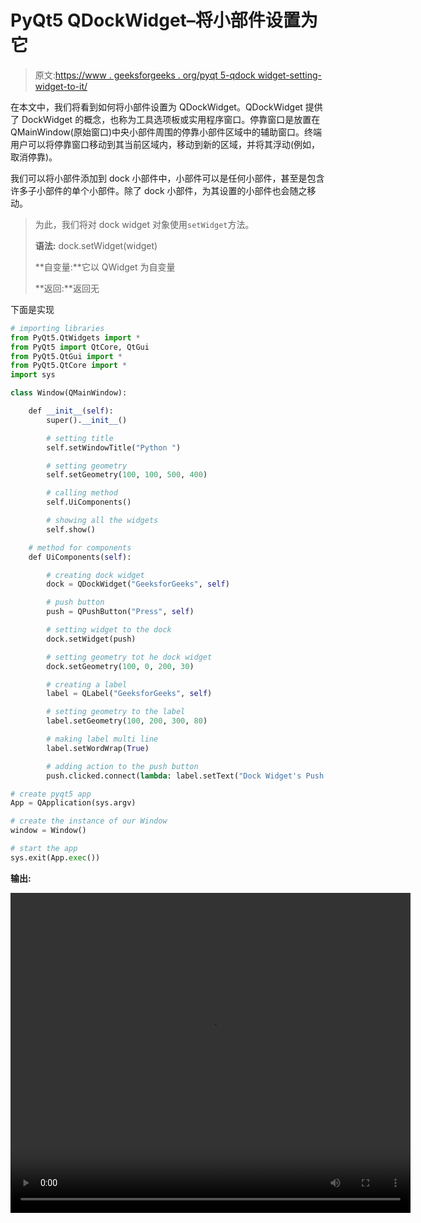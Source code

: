 # PyQt5 QDockWidget–将小部件设置为它

> 原文:[https://www . geeksforgeeks . org/pyqt 5-qdock widget-setting-widget-to-it/](https://www.geeksforgeeks.org/pyqt5-qdockwidget-setting-widget-to-it/)

在本文中，我们将看到如何将小部件设置为 QDockWidget。QDockWidget 提供了 DockWidget 的概念，也称为工具选项板或实用程序窗口。停靠窗口是放置在 QMainWindow(原始窗口)中央小部件周围的停靠小部件区域中的辅助窗口。终端用户可以将停靠窗口移动到其当前区域内，移动到新的区域，并将其浮动(例如，取消停靠)。

我们可以将小部件添加到 dock 小部件中，小部件可以是任何小部件，甚至是包含许多子小部件的单个小部件。除了 dock 小部件，为其设置的小部件也会随之移动。

> 为此，我们将对 dock widget 对象使用`setWidget`方法。
> 
> **语法:** dock.setWidget(widget)
> 
> **自变量:**它以 QWidget 为自变量
> 
> **返回:**返回无

下面是实现

```py
# importing libraries
from PyQt5.QtWidgets import * 
from PyQt5 import QtCore, QtGui
from PyQt5.QtGui import * 
from PyQt5.QtCore import * 
import sys

class Window(QMainWindow):

    def __init__(self):
        super().__init__()

        # setting title
        self.setWindowTitle("Python ")

        # setting geometry
        self.setGeometry(100, 100, 500, 400)

        # calling method
        self.UiComponents()

        # showing all the widgets
        self.show()

    # method for components
    def UiComponents(self):

        # creating dock widget
        dock = QDockWidget("GeeksforGeeks", self)

        # push button
        push = QPushButton("Press", self)

        # setting widget to the dock
        dock.setWidget(push)

        # setting geometry tot he dock widget
        dock.setGeometry(100, 0, 200, 30)

        # creating a label
        label = QLabel("GeeksforGeeks", self)

        # setting geometry to the label
        label.setGeometry(100, 200, 300, 80)

        # making label multi line
        label.setWordWrap(True)

        # adding action to the push button
        push.clicked.connect(lambda: label.setText("Dock Widget's Push button pressed"))

# create pyqt5 app
App = QApplication(sys.argv)

# create the instance of our Window
window = Window()

# start the app
sys.exit(App.exec())
```

**输出:**

<video class="wp-video-shortcode" id="video-458939-1" width="640" height="512" preload="metadata" controls=""><source type="video/mp4" src="https://media.geeksforgeeks.org/wp-content/uploads/20200724000825/Python-2020-07-24-00-07-55.mp4?_=1">[https://media.geeksforgeeks.org/wp-content/uploads/20200724000825/Python-2020-07-24-00-07-55.mp4](https://media.geeksforgeeks.org/wp-content/uploads/20200724000825/Python-2020-07-24-00-07-55.mp4)</video>